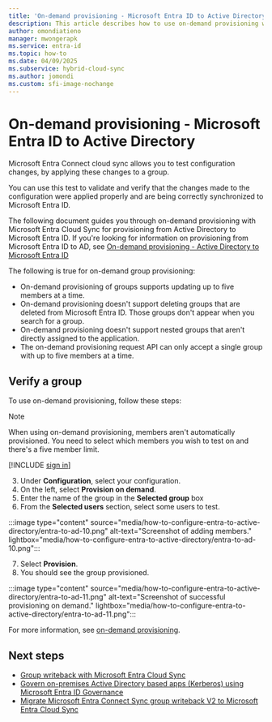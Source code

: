 ```yaml
---
title: 'On-demand provisioning - Microsoft Entra ID to Active Directory'
description: This article describes how to use on-demand provisioning when provisioning from Microsoft Entra ID to Active Directory.
author: omondiatieno
manager: mwongerapk
ms.service: entra-id
ms.topic: how-to
ms.date: 04/09/2025
ms.subservice: hybrid-cloud-sync
ms.author: jomondi
ms.custom: sfi-image-nochange
---
```




# On-demand provisioning - Microsoft Entra ID to Active Directory
Microsoft Entra Connect cloud sync allows you to test configuration changes, by applying these changes to a group. 

You can use this test to validate and verify that the changes made to the configuration were applied properly and are being correctly synchronized to Microsoft Entra ID. 

The following document guides you through on-demand provisioning with Microsoft Entra Cloud Sync for provisioning from Active Directory to Microsoft Entra ID. If you're looking for information on provisioning from Microsoft Entra ID to AD, see [ On-demand provisioning - Active Directory to Microsoft Entra ID](how-to-on-demand-provision-entra-to-active-directory.md)

The following is true for on-demand group provisioning:
- On-demand provisioning of groups supports updating up to five members at a time.
- On-demand provisioning doesn't support deleting groups that are deleted from Microsoft Entra ID. Those groups don't appear when you search for a group.
- On-demand provisioning doesn't support nested groups that aren't directly assigned to the application.
- The on-demand provisioning request API can only accept a single group with up to five members at a time.


## Verify a group
To use on-demand provisioning, follow these steps:

>[!NOTE]
>When using on-demand provisioning, members aren't automatically provisioned. You need to select which members you wish to test on and there's a five member limit.

 [!INCLUDE [sign in](../../../includes/cloud-sync-sign-in.md)]

 3. Under **Configuration**, select your configuration.
 4. On the left, select **Provision on demand**.
 5. Enter the name of the group in the **Selected group** box
 6. From the **Selected users** section, select some users to test.
 
   :::image type="content" source="media/how-to-configure-entra-to-active-directory/entra-to-ad-10.png" alt-text="Screenshot of adding members." lightbox="media/how-to-configure-entra-to-active-directory/entra-to-ad-10.png":::

 7. Select **Provision**.
 8. You should see the group provisioned.
 
   :::image type="content" source="media/how-to-configure-entra-to-active-directory/entra-to-ad-11.png" alt-text="Screenshot of successful provisioning on demand." lightbox="media/how-to-configure-entra-to-active-directory/entra-to-ad-11.png":::


For more information, see [on-demand provisioning](how-to-on-demand-provision.md).

## Next steps 
- [Group writeback with Microsoft Entra Cloud Sync ](../group-writeback-cloud-sync.md)
- [Govern on-premises Active Directory based apps (Kerberos) using Microsoft Entra ID Governance](govern-on-premises-groups.md)
- [Migrate Microsoft Entra Connect Sync group writeback V2 to Microsoft Entra Cloud Sync](migrate-group-writeback.md)
